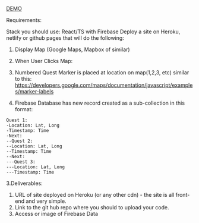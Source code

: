 [DEMO](https://marker-map-8d34b656bbdd.herokuapp.com/)

Requirements:

Stack you should use: React/TS with Firebase
Deploy a site on Heroku, netlify or github pages that will do the following:

1. Display Map (Google Maps, Mapbox of similar)

2. When User Clicks Map:
  1. Numbered Quest Marker is placed at location on map(1,2,3, etc) similar to this: https://developers.google.com/maps/documentation/javascript/examples/marker-labels
  2. Firebase Database has new record created as a sub-collection in this format:
  ```
  Quest 1:
  -Location: Lat, Long
  -Timestamp: Time
  -Next:
  --Quest 2:
  --Location: Lat, Long
  --Timestamp: Time
  --Next:
  ---Quest 3:
  ---Location: Lat, Long
  ---Timestamp: Time
  ```

3.Deliverables:
1. URL of site deployed on Heroku (or any other cdn) - the site is all front-end and very simple.
2. Link to the git hub repo where you should to upload your code.
3. Access or image of Firebase Data


